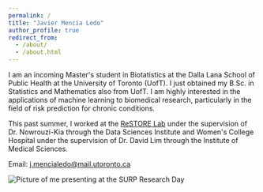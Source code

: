 ```yaml
---
permalink: /
title: "Javier Mencia Ledo"
author_profile: true
redirect_from: 
  - /about/
  - /about.html
---
```


I am an incoming Master's student in Biotatistics at the Dalla Lana School of Public Health at the University of Toronto (UofT). I just obtained my B.Sc. in Statistics and Mathematics also from UofT. I am highly interested in the applications of machine learning to biomedical research, particularly in the field of risk prediction for chronic conditions.  

This past summer, I worked at the [ReSTORE Lab](https://www.restore.rehab/) under the supervision of Dr. Nowrouzi-Kia through the Data Sciences Institute and Women's College Hospital under the supervision of Dr. David Lim through the Institute of Medical Sciences. 

Email: j.mencialedo@mail.utoronto.ca

![Picture of me presenting at the SURP Research Day](https://javmencia.github.io/files/IMG_0639.jpeg)



